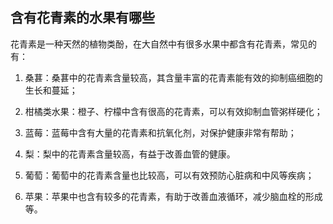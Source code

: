 ## 含有花青素的水果有哪些


花青素是一种天然的植物类酚，在大自然中有很多水果中都含有花青素，常见的有：

1. 桑葚：桑葚中的花青素含量较高，其含量丰富的花青素能有效的抑制癌细胞的生长和蔓延；

2. 柑橘类水果：橙子、柠檬中含有很高的花青素，可以有效抑制血管粥样硬化；

3. 蓝莓：蓝莓中含有大量的花青素和抗氧化剂，对保护健康非常有帮助；

4. 梨：梨中的花青素含量较高，有益于改善血管的健康。

5. 葡萄：葡萄中的花青素含量也比较高，可以有效预防心脏病和中风等疾病；

6. 苹果：苹果中也含有较多的花青素，有助于改善血液循环，减少脑血栓的形成等。